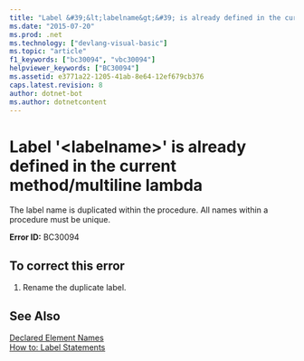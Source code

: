 ```yaml
---
title: "Label &#39;&lt;labelname&gt;&#39; is already defined in the current method-multiline lambda"
ms.date: "2015-07-20"
ms.prod: .net
ms.technology: ["devlang-visual-basic"]
ms.topic: "article"
f1_keywords: ["bc30094", "vbc30094"]
helpviewer_keywords: ["BC30094"]
ms.assetid: e3771a22-1205-41ab-8e64-12ef679cb376
caps.latest.revision: 8
author: dotnet-bot
ms.author: dotnetcontent
---
```

# Label &#39;&lt;labelname&gt;&#39; is already defined in the current method/multiline lambda
The label name is duplicated within the procedure. All names within a procedure must be unique.  
  
 **Error ID:** BC30094  
  
## To correct this error  
  
1.  Rename the duplicate label.  
  
## See Also  
 [Declared Element Names](../../visual-basic/programming-guide/language-features/declared-elements/declared-element-names.md)   
 [How to: Label Statements](../../visual-basic/programming-guide/program-structure/how-to-label-statements.md)
